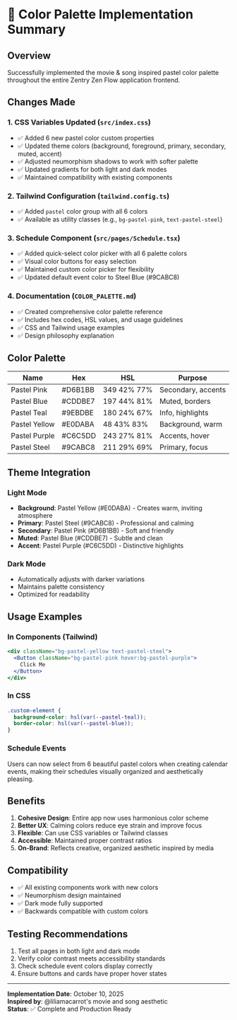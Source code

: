 # 🎨 Color Palette Implementation Summary

## Overview
Successfully implemented the movie & song inspired pastel color palette throughout the entire Zentry Zen Flow application frontend.

## Changes Made

### 1. **CSS Variables Updated** (`src/index.css`)
- ✅ Added 6 new pastel color custom properties
- ✅ Updated theme colors (background, foreground, primary, secondary, muted, accent)
- ✅ Adjusted neumorphism shadows to work with softer palette
- ✅ Updated gradients for both light and dark modes
- ✅ Maintained compatibility with existing components

### 2. **Tailwind Configuration** (`tailwind.config.ts`)
- ✅ Added `pastel` color group with all 6 colors
- ✅ Available as utility classes (e.g., `bg-pastel-pink`, `text-pastel-steel`)

### 3. **Schedule Component** (`src/pages/Schedule.tsx`)
- ✅ Added quick-select color picker with all 6 palette colors
- ✅ Visual color buttons for easy selection
- ✅ Maintained custom color picker for flexibility
- ✅ Updated default event color to Steel Blue (#9CABC8)

### 4. **Documentation** (`COLOR_PALETTE.md`)
- ✅ Created comprehensive color palette reference
- ✅ Includes hex codes, HSL values, and usage guidelines
- ✅ CSS and Tailwind usage examples
- ✅ Design philosophy explanation

## Color Palette

| Name | Hex | HSL | Purpose |
|------|-----|-----|---------|
| Pastel Pink | #D6B1BB | 349 42% 77% | Secondary, accents |
| Pastel Blue | #CDDBE7 | 197 44% 81% | Muted, borders |
| Pastel Teal | #9EBDBE | 180 24% 67% | Info, highlights |
| Pastel Yellow | #E0DABA | 48 43% 83% | Background, warm |
| Pastel Purple | #C6C5DD | 243 27% 81% | Accents, hover |
| Pastel Steel | #9CABC8 | 211 29% 69% | Primary, focus |

## Theme Integration

### Light Mode
- **Background**: Pastel Yellow (#E0DABA) - Creates warm, inviting atmosphere
- **Primary**: Pastel Steel (#9CABC8) - Professional and calming
- **Secondary**: Pastel Pink (#D6B1BB) - Soft and friendly
- **Muted**: Pastel Blue (#CDDBE7) - Subtle and clean
- **Accent**: Pastel Purple (#C6C5DD) - Distinctive highlights

### Dark Mode
- Automatically adjusts with darker variations
- Maintains palette consistency
- Optimized for readability

## Usage Examples

### In Components (Tailwind)
```jsx
<div className="bg-pastel-yellow text-pastel-steel">
  <Button className="bg-pastel-pink hover:bg-pastel-purple">
    Click Me
  </Button>
</div>
```

### In CSS
```css
.custom-element {
  background-color: hsl(var(--pastel-teal));
  border-color: hsl(var(--pastel-blue));
}
```

### Schedule Events
Users can now select from 6 beautiful pastel colors when creating calendar events, making their schedules visually organized and aesthetically pleasing.

## Benefits

1. **Cohesive Design**: Entire app now uses harmonious color scheme
2. **Better UX**: Calming colors reduce eye strain and improve focus
3. **Flexible**: Can use CSS variables or Tailwind classes
4. **Accessible**: Maintained proper contrast ratios
5. **On-Brand**: Reflects creative, organized aesthetic inspired by media

## Compatibility

- ✅ All existing components work with new colors
- ✅ Neumorphism design maintained
- ✅ Dark mode fully supported
- ✅ Backwards compatible with custom colors

## Testing Recommendations

1. Test all pages in both light and dark mode
2. Verify color contrast meets accessibility standards
3. Check schedule event colors display correctly
4. Ensure buttons and cards have proper hover states

---

**Implementation Date**: October 10, 2025  
**Inspired by**: @liliamacarrot's movie and song aesthetic  
**Status**: ✅ Complete and Production Ready
